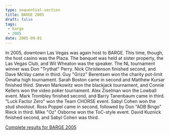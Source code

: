 ```yaml
---
type: sequential-section
title: BARGE 2005
draft: false
tags:
 - barge
 - 2005
date: 2005-09-01
---
```


In 2005, downtown Las Vegas was again host to BARGE. This time, though, the
host casino was the Plaza. The banquet was held at sister property, the Las
Vegas Club, and Wil Wheaton was the speaker. The NL tournament winner was Don
&quot;Trythat&quot; Perry. Nick Christenson finished second, and Dave McVay
came in third. Guy &quot;Grizz&quot; Berentsen won the charity pot-limit Omaha
high tournament. Sarah Boston came in second and Matthew Kursar finished
third. Steven Markowitz won the blackjack tournament, and Connie Kellers won
the video poker tournament. Alex Ziselman won the Lowball event. Mark Trombley
finished second, and Barry Tanenbaum came in third. &quot;Luck Factor
Zero&quot; won the Team CHORSE event. Sabyl Cohen won the stud shootout. Ross
Poppel came in second, followed by Don &quot;ADB Bingo&quot; Rieck in
third. Mike &quot;Oz&quot; Osborne won the ToC-style event. David Kuznick
finished second, and Sabyl Cohen was third.

[Complete results for BARGE 2005](/barge/results/2005)
